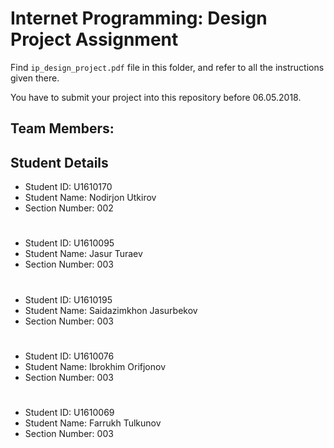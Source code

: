 # Internet Programming: Design Project Assignment

Find `ip_design_project.pdf` file in this folder, and refer to all the instructions given there. 

You have to submit your project into this repository before 06.05.2018.

## Team Members:

## Student Details

- Student ID: U1610170
- Student Name: Nodirjon Utkirov
- Section Number: 002
#
- Student ID: U1610095
- Student Name: Jasur Turaev
- Section Number: 003
#
- Student ID: U1610195
- Student Name: Saidazimkhon Jasurbekov
- Section Number: 003
#
- Student ID: U1610076
- Student Name: Ibrokhim Orifjonov
- Section Number: 003
#
- Student ID: U1610069
- Student Name: Farrukh Tulkunov
- Section Number: 003
